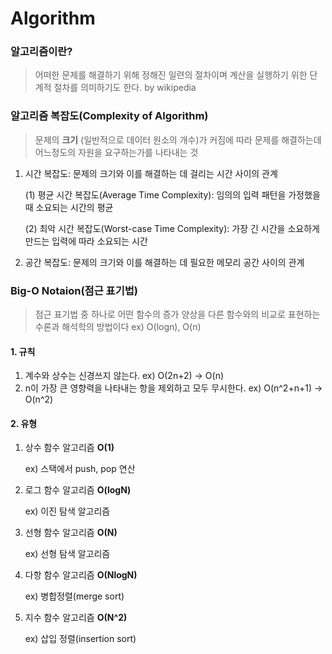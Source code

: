 # Algorithm

### 알고리즘이란?
> 어떠한 문제를 해결하기 위해 정해진 일련의 절차이며 계산을 실행하기 위한 단계적 절차를 의미하기도 한다. 
> by wikipedia

### 알고리즘 복잡도(Complexity of Algorithm)
> 문제의 **크기** (일반적으로 데이터 원소의 개수)가 커짐에 따라 문제를 해결하는데 어느정도의 자원을 요구하는가를 나타내는 것
1. 시간 복잡도: 문제의 크기와 이를 해결하는 데 걸리는 시간 사이의 관계
   
   (1) 평균 시간 복잡도(Average Time Complexity): 임의의 입력 패턴을 가정했을 때 소요되는 시간의 평균
   
   (2) 최악 시간 복잡도(Worst-case Time Complexity): 가장 긴 시간을 소요하게 만드는 입력에 따라 소요되는 시간

2. 공간 복잡도: 문제의 크기와 이를 해결하는 데 필요한 메모리 공간 사이의 관계

### Big-O Notaion(점근 표기법)
> 점근 표기법 중 하나로 어떤 함수의 증가 양상을 다른 함수와의 비교로 표현하는 수론과 해석학의 방법이다
> ex) O(logn), O(n)
#### 1. 규칙
1) 계수와 상수는 신경쓰지 않는다. ex) O(2n+2) -> O(n)
2) n이 가장 큰 영향력을 나타내는 항을 제외하고 모두 무시한다. ex) O(n^2+n+1) -> O(n^2)

#### 2. 유형
1) 상수 함수 알고리즘 **O(1)**

   ex) 스택에서 push, pop 연산

2) 로그 함수 알고리즘 **O(logN)**

   ex) 이진 탐색 알고리즘

3) 선형 함수 알고리즘 **O(N)**

   ex) 선형 탐색 알고리즘

4) 다항 함수 알고리즘 **O(NlogN)**

   ex) 병합정렬(merge sort)

5) 지수 함수 알고리즘 **O(N^2)**

   ex) 삽입 정렬(insertion sort)

